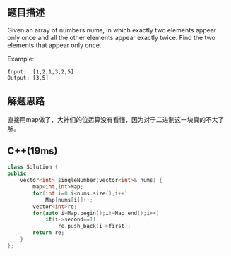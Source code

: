 ## 题目描述
Given an array of numbers nums, in which exactly two elements appear only once and all the other elements appear exactly twice. Find the two elements that appear only once.

Example:
```
Input:  [1,2,1,3,2,5]
Output: [3,5]
```
## 解题思路
直接用map做了，大神们的位运算没有看懂，因为对于二进制这一块真的不大了解。
## C++(19ms)
```cpp
class Solution {
public:
    vector<int> singleNumber(vector<int>& nums) {
        map<int,int>Map;
        for(int i=0;i<nums.size();i++)
            Map[nums[i]]++;
        vector<int>re;
        for(auto i=Map.begin();i!=Map.end();i++)
            if(i->second==1)
                re.push_back(i->first);
        return re;
    }
};
```
